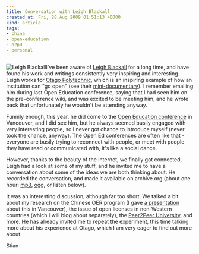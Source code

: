 ```yaml
---
title: Conversation with Leigh Blackall
created_at: Fri, 28 Aug 2009 01:51:13 +0000
kind: article
tags:
- china
- open-education
- p2pU
- personal
---
```


![](http://wikieducator.org/images/9/90/Leigh_blackall.jpg "Leigh Blackall")I've
been aware of [Leigh Blackall](http://leighblackall.blogspot.com/) for a
long time, and have found his work and writings consistently very
inspiring and interesting. Leigh works for [Otago
Polytechnic](http://www.tekotago.ac.nz/), which is an inspiring example
of how an institution can "go open" (see their
[mini-documentary](http://learnonline.wordpress.com/2009/02/24/open-education-at-otago-polytechnic/)).
I remember emailing him during last Open Education conference, saying
that I had seen him on the pre-conference wiki, and was excited to be
meeting him, and he wrote back that unfortunately he wouldn't be
attending anyway.

Funnily enough, this year, he did come to the [Open Education
conference](http://openedconference.org/) in Vancouver, and I did see
him, but he always seemed busily engaged with very interesting people,
so I never got chance to introduce myself (never took the chance,
anyway). The Open Ed conferences are often like that - everyone are
busily trying to reconnect with people, or meet with people they have
read or communicated with, it's like a social dance.

However, thanks to the beauty of the internet, we finally got connected,
Leigh had a look at some of my stuff, and he invited me to have a
conversation about some of the ideas we are both thinking about. He
recorded the conversation, and made it available on archive.org (about
one hour:
[mp3](http://www.archive.org/download/OE01_houshuang-and-leighblackall/OE01_houshuang-and-leighblackall.mp3),
[ogg](http://www.archive.org/download/OE01_houshuang-and-leighblackall/OE01_houshuang-and-leighblackall.ogg),
or listen below).

It was an interesting discussion, although far too short. We talked a
bit about my research on the Chinese OER program (I gave [a
presentation](http://openedconference.org/archives/511) about this in
Vancouver), the issue of open licenses in non-Western countries (which I
will blog about separately), the [Peer2Peer
University](http://p2pu.org), and more. He has already invited me to
repeat the experiment, this time talking more about his experience at
Otago, which I am very eager to find out more about.

Stian
